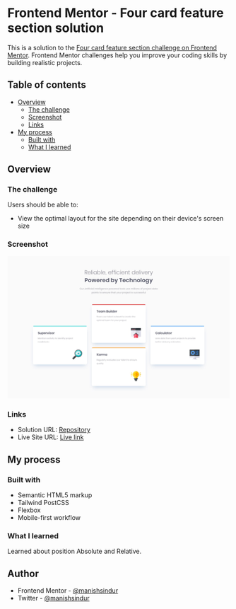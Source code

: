 # Frontend Mentor - Four card feature section solution

This is a solution to the [Four card feature section challenge on Frontend Mentor](https://www.frontendmentor.io/challenges/four-card-feature-section-weK1eFYK). Frontend Mentor challenges help you improve your coding skills by building realistic projects.

## Table of contents

- [Overview](#overview)
  - [The challenge](#the-challenge)
  - [Screenshot](#screenshot)
  - [Links](#links)
- [My process](#my-process)
  - [Built with](#built-with)
  - [What I learned](#what-i-learned)

## Overview

### The challenge

Users should be able to:

- View the optimal layout for the site depending on their device's screen size

### Screenshot

![img](/images/desktop-design.jpg)

### Links

- Solution URL: [Repository](https://github.com/manishsindur/Four-card-feature-section)
- Live Site URL: [Live link](https://manishsindur.github.io/Four-card-feature-section/)

## My process

### Built with

- Semantic HTML5 markup
- Tailwind PostCSS
- Flexbox
- Mobile-first workflow

### What I learned

Learned about position Absolute and Relative.

## Author

- Frontend Mentor - [@manishsindur](https://www.frontendmentor.io/profile/manishsindur)
- Twitter - [@manishsindur](https://twitter.com/manishsindur)
